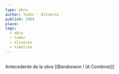 ```yaml
---
type: obra
author: Tudor - Oliveros
publish: 1964
place: 
tags:
  - obra
  - tudor
  - oliveros
  - timeline
---
```

<span  
class='ob-timelines'  
data-date='1964-04-00-00'  
data-title='Duo'  
data-type='range'  
data-end='1964-12-00-00'>  
</span>
Antecedente de la obra [[Bandoneon ! (A Combine)]]